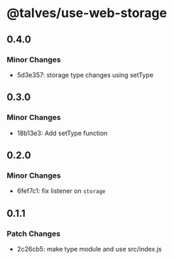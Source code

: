 # @talves/use-web-storage

## 0.4.0

### Minor Changes

- 5d3e357: storage type changes using setType

## 0.3.0

### Minor Changes

- 18b13e3: Add setType function

## 0.2.0

### Minor Changes

- 6fef7c1: fix listener on `storage`

## 0.1.1

### Patch Changes

- 2c26cb5: make type module and use src/index.js
